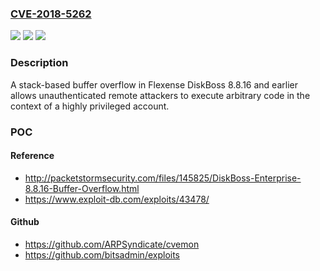 ### [CVE-2018-5262](https://cve.mitre.org/cgi-bin/cvename.cgi?name=CVE-2018-5262)
![](https://img.shields.io/static/v1?label=Product&message=n%2Fa&color=blue)
![](https://img.shields.io/static/v1?label=Version&message=n%2Fa&color=blue)
![](https://img.shields.io/static/v1?label=Vulnerability&message=n%2Fa&color=brighgreen)

### Description

A stack-based buffer overflow in Flexense DiskBoss 8.8.16 and earlier allows unauthenticated remote attackers to execute arbitrary code in the context of a highly privileged account.

### POC

#### Reference
- http://packetstormsecurity.com/files/145825/DiskBoss-Enterprise-8.8.16-Buffer-Overflow.html
- https://www.exploit-db.com/exploits/43478/

#### Github
- https://github.com/ARPSyndicate/cvemon
- https://github.com/bitsadmin/exploits

